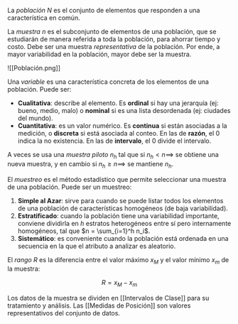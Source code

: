 
La *población* $N$ es el conjunto de elementos que responden a una característica en común.

La *muestra* $n$ es el subconjunto de elementos de una población, que se estudiarán de manera referida a toda la población, para ahorrar tiempo y costo. Debe ser una muestra *representativa* de la población. Por ende, a mayor variabilidad en la población, mayor debe ser la muestra.

![[Población.png]]

Una *variable* es una característica concreta de los elementos de una población. Puede ser:

- **Cualitativa**: describe al elemento. Es **ordinal** si hay una jerarquía (ej: bueno, medio, malo) o **nominal** si es una lista desordenada (ej: ciudades del mundo).
- **Cuantitativa**: es un valor numérico. Es **continua** si están asociadas a la medición, o **discreta** si está asociada al conteo. En las de **razón**, el 0 indica la no existencia. En las de **intervalo**, el 0 divide el intervalo.

A veces se usa una *muestra piloto* $n_h$ tal que si $n_h \lt n \implies$ se obtiene una nueva muestra, y en cambio si $n_h \ge n \implies$ se mantiene $n_h$.

El *muestreo* es el método estadístico que permite seleccionar una muestra de una población. Puede ser un muestreo:

1. **Simple al Azar**: sirve para cuando se puede listar todos los elementos de una población de características homogéneos (de baja variabilidad).
2. **Estratificado**: cuando la población tiene una variabilidad importante, conviene dividirla en $h$ estratos heterogéneos entre sí pero internamente homogéneos, tal que $n = \sum_{i=1}^h n_i$.
3. **Sistemático**: es conveniente cuando la población está ordenada en una secuencia en la que el atributo a analizar es aleatorio.

El *rango* $R$ es la diferencia entre el valor máximo $x_M$ y el valor mínimo $x_m$ de la muestra:

$$R = x_M - x_m$$

Los datos de la muestra se dividen en [[Intervalos de Clase]] para su tratamiento y análisis. Las [[Medidas de Posición]] son valores representativos del conjunto de datos.
